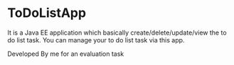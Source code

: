 # ToDoListApp
It is a Java EE application which basically create/delete/update/view the to do list task. You can manage your to do list task via this app. 

Developed By me for an evaluation task

